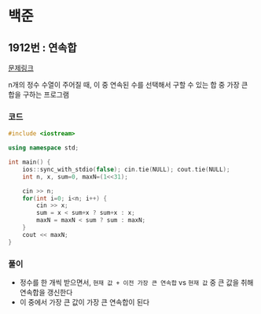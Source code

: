 # 백준

## 1912번 :  연속합

[문제링크](https://www.acmicpc.net/problem/1912)

n개의 정수 수열이 주어질 때, 이 중 연속된 수를 선택해서 구할 수 있는 합 중 가장 큰 합을 구하는 프로그램


### 코드

```c++
#include <iostream>

using namespace std;

int main() {
    ios::sync_with_stdio(false); cin.tie(NULL); cout.tie(NULL);
    int n, x, sum=0, maxN=(1<<31);

    cin >> n;
    for(int i=0; i<n; i++) {
        cin >> x;
        sum = x < sum+x ? sum+x : x;
        maxN = maxN < sum ? sum : maxN;
    }
    cout << maxN;
}
```



### 풀이

* 정수를 한 개씩 받으면서, `현재 값 + 이전 가장 큰 연속합` vs `현재 값` 중 큰 값을 취해 연속합을 갱신한다
* 이 중에서 가장 큰 값이 가장 큰 연속합이 된다

